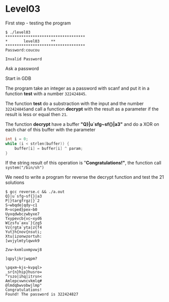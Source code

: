 # Level03

First step - testing the program

    $ ./level03 
    ***********************************
    *		level03		**
    ***********************************
    Password:coucou

    Invalid Password

Ask a password


Start in GDB

The program take an integer as a password with scanf and put it in a function **test** with a number `322424845`.

The function **test** do a substraction with the input and the number `322424845`and call a function **decrypt** with the result as a parameter if the result is less or equal then `21`.

The function **decrypt** have a buffer **"Q}|u`sfg~sf{}|a3"** and do a XOR on each char of this buffer with the parameter

```c
int i = 0;
while (i < strlen(buffer)) {
    buffer[i] = buffer[i] ^ param;
}
```

If the string result of this operation is "**Congratulations!"**, the function call `system("/bin/sh")`

We need to write a program for reverse the decrypt function and test the 21 solutions

    $ gcc reverse.c && ./a.out
    Q}|u`sfg~sf{}|a3
    P|}targfrgz|}`2
    S~wbqde|qdy~c1
    R~vcped}pex~b0
    Uyxqdwbczwbyxe7
    Txypevcb{vc~xyd6
    W{zsfu`axu`}{zg5
    Vz{rgta`yta|z{f4
    Yut}h{nov{nsuti;
    Xtu|izonwzortuh:
    [wvjylmtylqwvk9

    Zvw~kxmluxmpvwj8

    ]qpyljkrjwqpm?

    \pqxm~kjs~kvpql>
    _sr{n}hip}husro=
    ^rszo|ihq|itrsn<
    Amlepcvwncvkmlq#
    @lmdqbwvobwjlmp"
    Congratulations!
    Found! The password is 322424827

